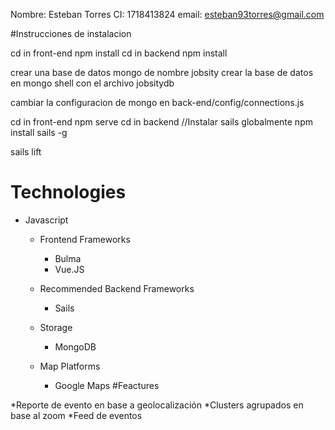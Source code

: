 Nombre: Esteban Torres
CI: 1718413824
email: esteban93torres@gmail.com

#Instrucciones de instalacion

cd in front-end 
npm install
cd in backend
npm install

crear una base de datos mongo de nombre jobsity
crear la base de datos en mongo shell con el archivo jobsitydb

cambiar la configuracion de mongo en back-end/config/connections.js

cd in front-end 
npm serve
cd in backend
//Instalar sails globalmente
npm install sails -g

sails lift

Technologies
======

- Javascript 
    -  Frontend Frameworks
        - Bulma
        - Vue.JS
    - Recommended Backend Frameworks
        - Sails
    - Storage
        - MongoDB

    -  Map Platforms
        - Google Maps
#Feactures

*Reporte de evento en base a geolocalización
*Clusters agrupados en base al zoom
*Feed de eventos 

